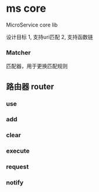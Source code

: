 ms core
=========

MicroService core lib

设计目标
1, 支持uri匹配
2, 支持函数链


### Matcher

匹配器，用于更换匹配规则

## 路由器 router

### use

### add

### clear

### execute

### request

### notify

